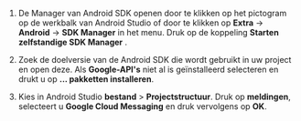 1. De Manager van Android SDK openen door te klikken op het pictogram op de werkbalk van Android Studio of door te klikken op **Extra** -> **Android** -> **SDK Manager** in het menu. Druk op de koppeling **Starten zelfstandige SDK Manager** .

2. Zoek de doelversie van de Android SDK die wordt gebruikt in uw project en open deze. Als **Google-API's** niet al is geïnstalleerd selecteren en drukt u op **... pakketten installeren**.

3. Kies in Android Studio **bestand** > **Projectstructuur**. Druk op **meldingen**, selecteert u **Google Cloud Messaging** en druk vervolgens op **OK**.

<!--
3. Open **AndroidManifest.xml** and add this tag to the *application* tag.

        <meta-data android:name="com.google.android.gms.version"
            android:value="@integer/google_play_services_version" />
-->
